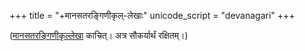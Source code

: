 +++
title = "+मानसतरङ्गिणीकृल्-लेखाः"
unicode_script = "devanagari"
+++

([मानसतरङ्गिणीकृल्लेखा](https://manasataramgini.wordpress.com/) काचित्। अत्र सौकर्यार्थं रक्षितम्।)

